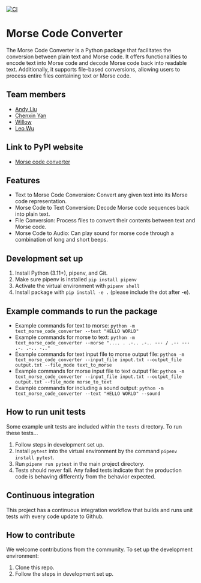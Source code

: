 [![CI](https://github.com/software-students-spring2025/3-python-package-bytebusters/actions/workflows/CI.yaml/badge.svg)](https://github.com/software-students-spring2025/3-python-package-bytebusters/actions/workflows/CI.yaml)

# Morse Code Converter

The Morse Code Converter is a Python package that facilitates the conversion between plain text and Morse code. It offers functionalities to encode text into Morse code and decode Morse code back into readable text. Additionally, it supports file-based conversions, allowing users to process entire files containing text or Morse code.​

## Team members

- [Andy Liu](https://github.com/andy-612)
- [Chenxin Yan](https://github.com/chenxin-yan)
- [Willow](https://github.com/Willow-Zero)
- [Leo Wu](https://github.com/leowu777)

## Link to PyPI website

- [Morse code converter](https://pypi.org/project/text-morse-code-converter/0.1.2/)

## Features

- Text to Morse Code Conversion: Convert any given text into its Morse code representation.​
- Morse Code to Text Conversion: Decode Morse code sequences back into plain text.​
- File Conversion: Process files to convert their contents between text and Morse code.
- Morse Code to Audio: Can play sound for morse code through a combination of long and short beeps.

## Development set up

1. Install Python (3.11+), pipenv, and Git.
2. Make sure pipenv is installed `pip install pipenv`
3. Activate the virtual environment with `pipenv shell`
4. Install package with `pip install -e .` (please include the dot after -e).

## Example commands to run the package

- Example commands for text to morse: `python -m text_morse_code_converter --text "HELLO WORLD"`
- Example commands for morse to text: `python -m text_morse_code_converter --morse ".... . .-.. .-.. --- / .-- --- .-. .-.. -.."`
- Example commands for text input file to morse output file: `python -m text_morse_code_converter --input_file input.txt --output_file output.txt --file_mode text_to_morse`
- Example commands for morse input file to text output file: `python -m text_morse_code_converter --input_file input.txt --output_file output.txt --file_mode morse_to_text`
- Example commands for including a sound output: `python -m text_morse_code_converter --text "HELLO WORLD" --sound`

## How to run unit tests

Some example unit tests are included within the `tests` directory. To run these tests...

1. Follow steps in development set up.
2. Install `pytest` into the virtual environment by the command `pipenv install pytest`.
3. Run `pipenv run pytest` in the main project directory.
4. Tests should never fail. Any failed tests indicate that the production code is behaving differently from the behavior expected.

## Continuous integration

This project has a continuous integration workflow that builds and runs unit tests with every code update to Github.

## How to contribute

We welcome contributions from the community. To set up the development environment:

1. Clone this repo.
2. Follow the steps in development set up.
